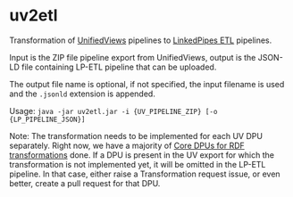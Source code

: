 # uv2etl
Transformation of [UnifiedViews](http://unifiedviews.eu) pipelines to [LinkedPipes ETL](http://etl.linkedpipes.com) pipelines.

Input is the ZIP file pipeline export from UnifiedViews, output is the JSON-LD file containing LP-ETL pipeline that can be uploaded.

The output file name is optional, if not specified, the input filename is used and the ```.jsonld``` extension is appended.

Usage: ```java -jar uv2etl.jar -i {UV_PIPELINE_ZIP} [-o {LP_PIPELINE_JSON}]```

Note: The transformation needs to be implemented for each UV DPU separately. 
Right now, we have a majority of [Core DPUs for RDF transformations](https://github.com/UnifiedViews/Plugins) done.
If a DPU is present in the UV export for which the transformation is not implemented yet, it will be omitted in the LP-ETL pipeline.
In that case, either raise a Transformation request issue, or even better, create a pull request for that DPU.
